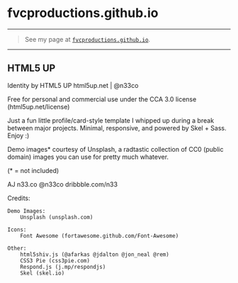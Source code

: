# fvcproductions.github.io

---

> See my page at <a href="http://fvcproductions.github.io" target="_blank">`fvcproductions.github.io`</a>.

- - -

## HTML5 UP

Identity by HTML5 UP
html5up.net | @n33co

Free for personal and commercial use under the CCA 3.0 license (html5up.net/license)

Just a fun little profile/card-style template I whipped up during a break between major
projects. Minimal, responsive, and powered by Skel + Sass. Enjoy :)

Demo images* courtesy of Unsplash, a radtastic collection of CC0 (public domain) images
you can use for pretty much whatever.

(* = not included)

AJ
n33.co @n33co dribbble.com/n33


Credits:

    Demo Images:
        Unsplash (unsplash.com)

    Icons:
        Font Awesome (fortawesome.github.com/Font-Awesome)

    Other:
        html5shiv.js (@afarkas @jdalton @jon_neal @rem)
        CSS3 Pie (css3pie.com)
        Respond.js (j.mp/respondjs)
        Skel (skel.io)
